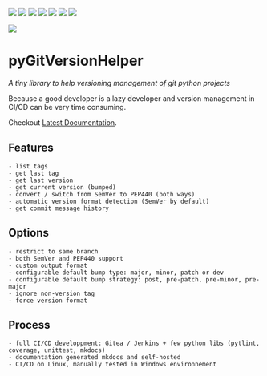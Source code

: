 ![](https://chacha.ddns.net/jenkins/buildStatus/icon?subject=status&status=active&color=seagreen)
![](https://chacha.ddns.net/jenkins/buildStatus/icon?subject=doc&status=MkDocs&color=blue)
![](https://chacha.ddns.net/jenkins/buildStatus/icon?subject=jenkins-unittest&job={{repository}}-{{branch}})
![](https://chacha.ddns.net/jenkins/buildStatus/icon?job={{repository}}-{{branch}}&build=0&config=coverage)
![](https://chacha.ddns.net/jenkins/buildStatus/icon?job={{repository}}-{{branch}}&build=0&config=maintainability)
![](https://chacha.ddns.net/jenkins/buildStatus/icon?job={{repository}}-{{branch}}&build=0&config=quality)
![](https://chacha.ddns.net/jenkins/buildStatus/icon?subject=licence&status=CC%20BY-NC-SA%204.0&color=teal)

![](docs-static/Library.jpg)

# pyGitVersionHelper

_A tiny library to help versioning management of git python projects_ 

Because a good developer is a lazy developer and version management in CI/CD can be very time consuming.

Checkout [Latest Documentation](https://chacha.ddns.net/mkdocs-web/chacha/pygitversionhelper/master/latest/).

## Features
    - list tags
    - get last tag 
    - get last version
    - get current version (bumped)
    - convert / switch from SemVer to PEP440 (both ways)
    - automatic version format detection (SemVer by default)
    - get commit message history

## Options
    - restrict to same branch
    - both SemVer and PEP440 support
    - custom output format
    - configurable default bump type: major, minor, patch or dev
    - configurable default bump strategy: post, pre-patch, pre-minor, pre-major
    - ignore non-version tag
    - force version format

## Process
    - full CI/CD developpment: Gitea / Jenkins + few python libs (pytlint, coverage, unittest, mkdocs)
    - documentation generated mkdocs and self-hosted
    - CI/CD on Linux, manually tested in Windows environnement